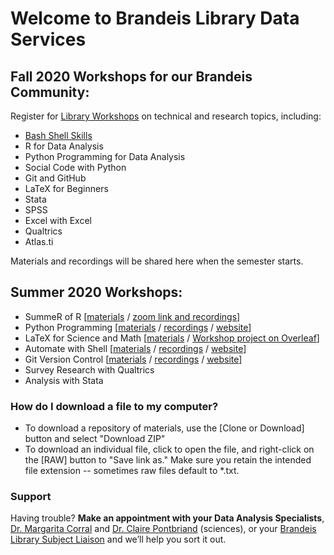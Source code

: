 # Welcome to Brandeis Library Data Services

## Fall 2020 Workshops for our Brandeis Community:
Register for [Library Workshops](https://calendar.library.brandeis.edu/calendar/workshops/) on technical and research topics, including:

- [Bash Shell Skills](https://github.com/DeisData/bash-shell-skills)
- R for Data Analysis
- Python Programming for Data Analysis
- Social Code with Python
- Git and GitHub
- LaTeX for Beginners 
- Stata
- SPSS
- Excel with Excel
- Qualtrics
- Atlas.ti

Materials and recordings will be shared here when the semester starts.


## Summer 2020 Workshops:
- SummeR of R  [[materials](https://github.com/DeisData/summer-of-r) / [zoom link and recordings](https://docs.google.com/document/d/1-eeemJIYWoDuRAUvtmO5TKnyAUYvORIzNCFNdfnin5c/edit?usp=sharing)]
- Python Programming  [[materials](https://github.com/DeisData/python) / [recordings](https://docs.google.com/document/d/18TwHdTBUU34PNF8Vz2YYWbmME4tS3NS7Ugu5NjaMmBo/edit?usp=sharing) / [website](python.md)] 
- LaTeX for Science and Math [[materials](https://github.com/DeisData/latex-for-science) / [Workshop project on Overleaf](https://www.overleaf.com/read/pnrxjvrwsxtm)]
- Automate with Shell [[materials](https://github.com/DeisData/unix-shell) / [recordings](https://docs.google.com/document/d/1-kjo4I40Ovu0-DXxMi9sfps7VhQmY-JF_lPx9cc9cM4/edit?usp=sharing) / [website](shell.md)]
- Git Version Control [[materials](https://github.com/DeisData/git-version-control/blob/master/README.md) / [recordings](https://docs.google.com/document/d/1gfG80ugHj3yOAZagHsRqNH8XnQjPHtHUCldsAerqbGY/edit?usp=sharing) /  [website](git.md)]
- Survey Research with Qualtrics 
- Analysis with Stata

### How do I download a file to my computer?
- To download a repository of materials, use the [Clone or Download] button and select "Download ZIP"
- To download an individual file, click to open the file, and right-click on the [RAW] button to "Save link as."  Make sure you retain the intended file extension -- sometimes raw files default to *.txt.

### Support
Having trouble? **Make an appointment with your Data Analysis Specialists**, [Dr. Margarita Corral](http://calendar.library.brandeis.edu/appointment/8518) and [Dr. Claire Pontbriand](https://calendar.library.brandeis.edu/appointments/scidata) (sciences), or your [Brandeis Library Subject Liaison](https://www.brandeis.edu/library/research/help/liaison-subject.html) and we’ll help you sort it out.
